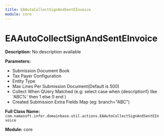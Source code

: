 ```yaml
---
title: EAAutoCollectSignAndSentEInvoice
module: core
---
```


# EAAutoCollectSignAndSentEInvoice

**Description:** No description available

**Parameters:**
- Submission Document Book
- Tax Payer Configuration
- Entity Type
- Max Lines Per Submission Document(Default is 500)
- Collect When QUery Matched (e.g: select case when {description1} like 'ABC%' then 1 else 0 end )
- Created Submission Extra Fields Map (eg: branch="ABC")

**Full Class Name:** `com.namasoft.infor.domainbase.util.actions.EAAutoCollectSignAndSentEInvoice`

**Module:** core

